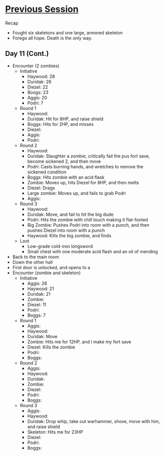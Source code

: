 # [Previous Session](2020-02-24.md)

Recap

- Fought six skeletons and one large, armored skeleton
- Forego all hope. Death is the only way.

## Day 11 (Cont.)

- Encounter (2 zombies)
  - Initiative
    - Haywood: 28
    - Duridak: 26
    - Diezel: 22
    - Boogs: 23
    - Aggis: 20
    - Podri: 7
  - Round 1
    - Haywood:
    - Duridak: Hit for 8HP, and raise shield
    - Boggs: Hits for 2HP, and misses
    - Diezel:
    - Aggis:
    - Podri:
  - Round 2
    - Haywood:
    - Duridak: Slaughter a zombie, critically fail the pus fort save, become sickened 2, and then move
    - Podri: Casts burning hands, and wretches to remove the sickened condition
    - Boggs: Hits zombie with an acid flask
    - Zombie: Moves up, hits Diezel for 8HP, and then melts
    - Diezel: Drags
    - Large zombie: Moves up, and fails to grab Podri
    - Aggis:
  - Round 3
    - Haywood:
    - Duridak: Move, and fail to hit the big dude
    - Podri: Hits the zombie with chill touch making it flat-footed
    - Big Zombie: Pushes Podri into room with a punch, and then pushes Diezel into room with a punch
    - Haywood: Kills the big zombie, and finds
  - Loot
    - Low-grade cold-iron longsword
    - Small chest with one moderate acid flash and an oil of mending
- Back to the main room
- Down the other hall
- First door is unlocked, and opens to a
- Encounter (zombie and skeleton)
  - Initiative
    - Aggis: 26
    - Haywood: 21
    - Duridak: 21
    - Zombie:
    - Diezel: 11
    - Podri:
    - Boggs: 7
  - Round 1
    - Aggis:
    - Haywood:
    - Duridak: Move
    - Zombie: Hits me for 12HP, and I make my fort save
    - Diezel: Kills the zombie
    - Podri:
    - Boggs:
  - Round 2
    - Aggis:
    - Haywood:
    - Duridak:
    - Zombie:
    - Diezel:
    - Podri:
    - Boggs:
  - Round 3
    - Aggis:
    - Haywood:
    - Duridak: Drop whip, take out warhammer, shove, move with him, and raise shield
    - Skeleton: Hits me for 23HP
    - Diezel:
    - Podri:
    - Boggs:
